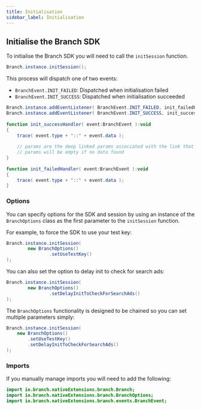```yaml
---
title: Initialisation
sidebar_label: Initialisation
---
```


## Initialise the Branch SDK


To initialise the Branch SDK you will need to call the `initSession` function.

```actionscript
Branch.instance.initSession();
```

This process will dispatch one of two events:

- `BranchEvent.INIT_FAILED`: Dispatched when initialisation failed
- `BranchEvent.INIT_SUCCESS`: Dispatched when initialisation succeeded

```actionscript
Branch.instance.addEventListener( BranchEvent.INIT_FAILED, init_failedHandler );
Branch.instance.addEventListener( BranchEvent.INIT_SUCCESS, init_successHandler );
				
function init_successHandler( event:BranchEvent ):void
{
    trace( event.type + "::" + event.data );
    
    // params are the deep linked params associated with the link that the user clicked before showing up
    // params will be empty if no data found
}
		
function init_failedHandler( event:BranchEvent ):void
{
    trace( event.type + "::" + event.data );
}
```


### Options

You can specify options for the SDK and session by using an instance of the `BranchOptions` class as the first parameter to the `initSession` function.

For example, to force the SDK to use your test key:

```actionscript
Branch.instance.initSession(
        new BranchOptions()
                .setUseTestKey()
);
```

You can also set the option to delay init to check for search ads:

```actionscript
Branch.instance.initSession(
        new BranchOptions()
                .setDelayInitToCheckForSearchAds()
);
```

The `BranchOptions` functionality is designed to be chained so you can set multiple parameters simply:

```actionscript
Branch.instance.initSession(
    new BranchOptions()
        .setUseTestKey()
        .setDelayInitToCheckForSearchAds()
);
```




### Imports

If you manually manage imports you will need to add the following:

```actionscript
import io.branch.nativeExtensions.branch.Branch;
import io.branch.nativeExtensions.branch.BranchOptions;
import io.branch.nativeExtensions.branch.events.BranchEvent;
```




